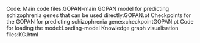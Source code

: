 Code:
Main code files:GOPAN-main
GOPAN model for predicting schizophrenia genes that can be used directly:GOPAN.pt
Checkpoints for the GOPAN for predicting schizophrenia genes:checkpointGOPAN.pt
Code for loading the model:Loading-model
Knowledge graph visualisation files:KG.html


